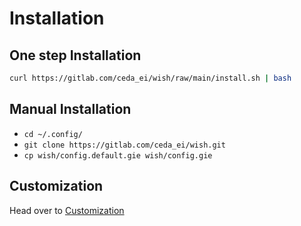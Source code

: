 # Installation

## One step Installation

```sh
curl https://gitlab.com/ceda_ei/wish/raw/main/install.sh | bash
```

## Manual Installation

+ `cd ~/.config/`
+ `git clone https://gitlab.com/ceda_ei/wish.git`
+ `cp wish/config.default.gie wish/config.gie`

## Customization

Head over to [Customization](Customization.md)
